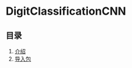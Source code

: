 # DigitClassificationCNN
## 目录
1. [介绍](https://github.com/tfcrft/DigitClassificationCNN/blob/main/README.md#介绍 "介绍")
2. [导入包](https://github.com/tfcrft/DigitClassificationCNN/blob/main/README.md#导入包 "导入包")
